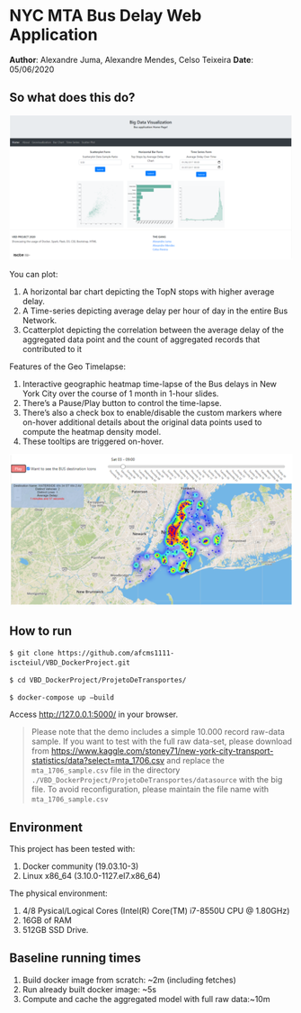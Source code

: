 
# NYC MTA Bus Delay Web Application

**Author**: Alexandre Juma, Alexandre Mendes, Celso Teixeira
**Date**: 05/06/2020

## So what does this do?

![alt text](https://github.com/alexandrejuma/NewYourBus_GeoTimelapse/blob/master/front_page.PNG "Front page of the application")

You can plot:
 1. A horizontal bar chart depicting the TopN stops with higher average delay. 
 2. A Time-series depicting average delay per hour of day in the entire Bus Network.
 3. Ccatterplot depicting the correlation between the average delay of the aggregated data point and the count of aggregated records that contributed to it
 
Features of the Geo Timelapse:
 1. Interactive geographic heatmap time-lapse of the Bus delays in New York City over the course of 1 month in 1-hour slides. 
 2. There’s a Pause/Play button to control the time-lapse. 
 3. There’s also a check box to enable/disable the custom markers where on-hover additional details about the original data points used to compute the heatmap density model. 
 4. These tooltips are triggered on-hover.
 
 ![alt text](https://github.com/alexandrejuma/NewYourBus_GeoTimelapse/blob/master/geo_timelapse.PNG "Geo Timelapse of Bus delays")

## How to run

`$ git clone https://github.com/afcms1111-iscteiul/VBD_DockerProject.git`

`$ cd VBD_DockerProject/ProjetoDeTransportes/`

`$ docker-compose up –build`

Access http://127.0.0.1:5000/ in your browser.

> Please note that the demo includes a simple 10.000 record raw-data sample. If you want to test with the full raw data-set, please download from https://www.kaggle.com/stoney71/new-york-city-transport-statistics/data?select=mta_1706.csv and replace the `mta_1706_sample.csv` file in the directory `./VBD_DockerProject/ProjetoDeTransportes/datasource` with the big file. To avoid reconfiguration, please maintain the file name with `mta_1706_sample.csv`

## Environment
This project has been tested with:

 1. Docker community (19.03.10-3)
 2. Linux x86_64 (3.10.0-1127.el7.x86_64)

The physical environment: 
 1. 4/8 Pysical/Logical Cores (Intel(R) Core(TM) i7-8550U CPU @ 1.80GHz)
 2. 16GB of RAM
 3. 512GB SSD Drive.

## Baseline running times

 1. Build docker image from scratch: ~2m (including fetches) 
 2. Run already built docker image: ~5s 
 3. Compute and cache the aggregated model with full raw data:~10m
